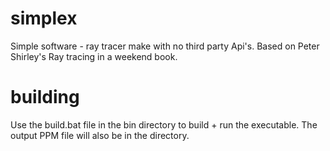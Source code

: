 # simplex
Simple software - ray tracer make with no third party Api's. Based on Peter Shirley's Ray tracing in a weekend book.

# building
Use the build.bat file in the bin directory to build + run the executable. The output PPM file will also be in the directory.

